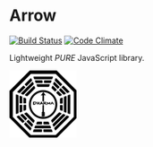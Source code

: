 Arrow
=====
[![Build Status](https://secure.travis-ci.org/JFusco/Arrow.png)](http://travis-ci.org/JFusco/Arrow) [![Code Climate](https://codeclimate.com/github/JFusco/Arrow.png)](https://codeclimate.com/github/JFusco/Arrow)

Lightweight *PURE* JavaScript library.

![alt tag](arrow-logo.png)